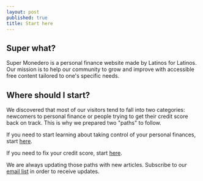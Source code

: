```yaml
---
layout: post
published: true
title: Start here
---
```


## Super what?

Super Monedero is a personal finance website made by Latinos for Latinos. Our mission is to help our community to grow and improve with accessible free content tailored to one's specific needs.


## Where should I start?

We discovered that most of our visitors tend to fall into two categories: newcomers to personal finance or people trying to get their credit score back on track. This is why we prepared two "paths" to follow.

If you need to start learning about taking control of your personal finances, start [here](http://supermonedero.com/2017-04-07-the-novice-path/).

If you need to fix your credit score, start [here](http://supermonedero.com/2017-04-07-fixing-your-credit-score/).


We are always updating those paths with new articles. Subscribe to our [email list](http://eepurl.com/cylgnX) in order to receive updates.
